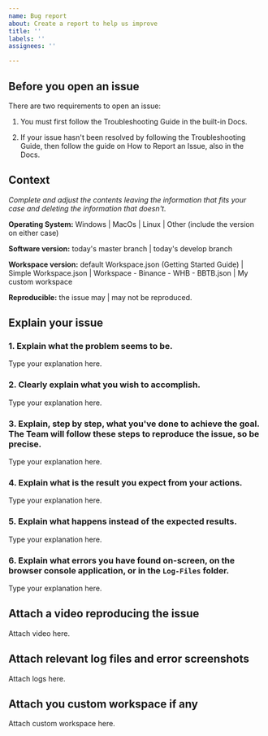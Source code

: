 ```yaml
---
name: Bug report
about: Create a report to help us improve
title: ''
labels: ''
assignees: ''

---
```


## Before you open an issue

There are two requirements to open an issue:

1. You must first follow the Troubleshooting Guide in the built-in Docs.

2. If your issue hasn't been resolved by following the Troubleshooting Guide, then follow the guide on How to Report an Issue, also in the Docs.

## Context

*Complete and adjust the contents leaving the information that fits your case and deleting the information that doesn't.*

**Operating System:** Windows | MacOs | Linux | Other (include the version on either case)

**Software version:** today's master branch | today's develop branch 

**Workspace version:** default Workspace.json (Getting Started Guide) | Simple Workspace.json | Workspace - Binance - WHB - BBTB.json | My custom workspace 

**Reproducible:** the issue may | may not be reproduced.

## Explain your issue

### 1. Explain what the problem seems to be.

Type your explanation here.

### 2. Clearly explain what you wish to accomplish.

Type your explanation here.

### 3. Explain, step by step, what you've done to achieve the goal. The Team will follow these steps to reproduce the issue, so be precise.

Type your explanation here.

### 4. Explain what is the result you expect from your actions.

Type your explanation here.

### 5. Explain what happens instead of the expected results.

Type your explanation here.

### 6. Explain what errors you have found on-screen, on the browser console application, or in the ```Log-Files``` folder.

Type your explanation here.

## Attach a video reproducing the issue

Attach video here.

## Attach relevant log files and error screenshots

Attach logs here.

## Attach you custom workspace if any

Attach custom workspace here.
